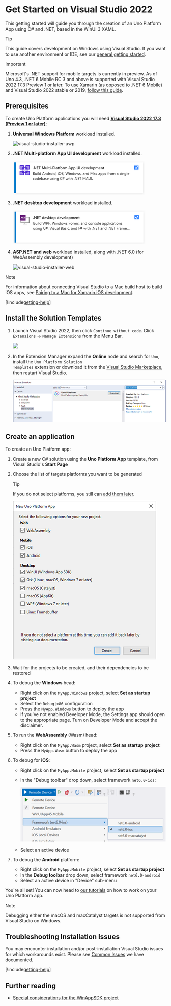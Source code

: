 # Get Started on Visual Studio 2022

This getting started will guide you through the creation of an Uno Platform App using C# and .NET, based in the WinUI 3 XAML.

> [!TIP] 
> This guide covers development on Windows using Visual Studio. If you want to use another environment or IDE, see our [general getting started](get-started.md).

> [!IMPORTANT] 
> Microsoft's .NET support for mobile targets is currently in preview. As of Uno 4.3, .NET 6 Mobile RC 3 and above is supported with Visual Studio 2022 17.3 Preview 1 or later. To use Xamarin (as opposed to .NET 6 Mobile) and Visual Studio 2022 stable or 2019, [follow this guide](get-started-vs.md).

## Prerequisites
To create Uno Platform applications you will need [**Visual Studio 2022 17.3 (Preview 1 or later)**](https://visualstudio.microsoft.com/vs/preview/):

1. **Universal Windows Platform** workload installed.

    ![visual-studio-installer-uwp](Assets/quick-start/vs-install-uwp.png)

1. **.NET Multi-platform App UI development** workload installed.

    ![visual-studio-installer-dotnet-mobile](Assets/quick-start/vs-install-dotnet-mobile.png)

1. **.NET desktop development** workload installed.

    ![visual-studio-installer-dotnet](Assets/quick-start/vs-install-dotnet.png)

1. **ASP**.**NET and web** workload installed, along with .NET 6.0 (for WebAssembly development)

    ![visual-studio-installer-web](Assets/quick-start/vs-install-web.png)

> [!NOTE]
> For information about connecting Visual Studio to a Mac build host to build iOS apps, see [Pairing to a Mac for Xamarin.iOS development](https://docs.microsoft.com/en-us/xamarin/ios/get-started/installation/windows/connecting-to-mac/).

[!include[getting-help](use-uno-check-inline.md)]

## Install the Solution Templates

1. Launch Visual Studio 2022, then click `Continue without code`. Click `Extensions` -> `Manage Extensions` from the Menu Bar.

    ![](Assets/tutorial01/manage-extensions.png)

2. In the Extension Manager expand the **Online** node and search for `Uno`, install the <code>Uno Platform Solution Templates</code> extension or download it from the [Visual Studio Marketplace](https://marketplace.visualstudio.com/items?itemName=unoplatform.uno-platform-addin-2022), then restart Visual Studio.

    ![](Assets/tutorial01/uno-extensions.PNG)

## Create an application

To create an Uno Platform app:
1. Create a new C# solution using the **Uno Platform App** template, from Visual Studio's **Start Page**
1. Choose the list of targets platforms you want to be generated

    > [!TIP] 
    > If you do not select platforms, you still can [add them later](guides/how-to-add-platforms-existing-project.md).
   
    ![visual-studio-installer-web](Assets/quick-start/vsix-new-project-options.png)

1. Wait for the projects to be created, and their dependencies to be restored

1. To debug the **Windows** head:
    - Right click on the `MyApp.Windows` project, select **Set as startup project**
    - Select the `Debug|x86` configuration
    - Press the `MyApp.Windows` button to deploy the app
    - If you've not enabled Developer Mode, the Settings app should open to the appropriate page. Turn on Developer Mode and accept the disclaimer.
1. To run the **WebAssembly** (Wasm) head:
    - Right click on the `MyApp.Wasm` project, select **Set as startup project**
    - Press the `MyApp.Wasm` button to deploy the app
1. To debug for **iOS**:
    - Right click on the `MyApp.Mobile` project, select **Set as startup project**
    - In the "Debug toolbar" drop down, select framework `net6.0-ios`:

      ![visual-studio-installer-web](Assets/quick-start/net6-ios-debug.png)
      
    - Select an active device
1. To debug the **Android** platform:
    - Right click on the `MyApp.Mobile` project, select **Set as startup project**
    - In the **Debug toolbar** drop down, select framework `net6.0-android`
    - Select an active device in "Device" sub-menu

You're all set! You can now head to [our tutorials](getting-started-tutorial-1.md) on how to work on your Uno Platform app.

> [!NOTE] 
> Debugging either the macOS and macCatalyst targets is not supported from Visual Studio on Windows.

## Troubleshooting Installation Issues

You may encounter installation and/or post-installation Visual Studio issues for which workarounds exist. Please see [Common Issues](https://platform.uno/docs/articles/get-started-wizard.html) we have documented.

[!include[getting-help](getting-help.md)]

## Further reading
- [Special considerations for the WinAppSDK project](features/winapp-sdk-specifics.md)